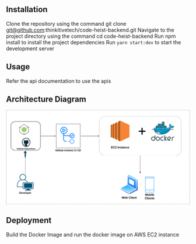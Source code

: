 ## Installation

Clone the repository using the command git clone git@github.com:thinkitivetech/code-heist-backend.git
Navigate to the project directory using the command cd code-heist-backend
Run npm install to install the project dependencies
Run `yarn start:dev` to start the development server

## Usage
Refer the api documentation to use the apis


## Architecture Diagram

![Alt text](/artifacts/ArchitectureDiagramsFEBE/BackEndArchitecture.drawio.png?raw=true)


## Deployment

Build the Docker Image and run the docker image on AWS EC2 instance


